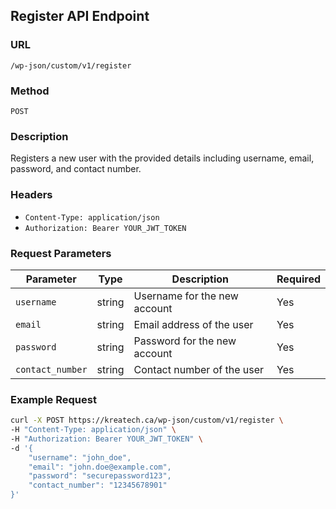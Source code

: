 ## Register API Endpoint

### URL
`/wp-json/custom/v1/register`

### Method
`POST`

### Description
Registers a new user with the provided details including username, email, password, and contact number.

### Headers
- `Content-Type: application/json`
- `Authorization: Bearer YOUR_JWT_TOKEN`

### Request Parameters

| Parameter       | Type     | Description                          | Required |
|-----------------|----------|--------------------------------------|----------|
| `username`      | string   | Username for the new account         | Yes      |
| `email`         | string   | Email address of the user            | Yes      |
| `password`      | string   | Password for the new account         | Yes      |
| `contact_number`| string   | Contact number of the user           | Yes      |

### Example Request
```bash
curl -X POST https://kreatech.ca/wp-json/custom/v1/register \
-H "Content-Type: application/json" \
-H "Authorization: Bearer YOUR_JWT_TOKEN" \
-d '{
    "username": "john_doe",
    "email": "john.doe@example.com",
    "password": "securepassword123",
    "contact_number": "12345678901"
}'
